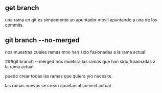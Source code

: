 ## get branch

una rama en git es simpemente un apuntador movil apuntando a una de los commits.


## git branch --no-merged
nos muestras cuales ramas mno han sido fusionadas a la rama actual

###git branch --merged
nos muetsra las ramas que han sido fusionadas a la rama actual

puedo crear todas las ramas que quiera y/o necesite.

las ramas nuevas se crean apuntan al commit actual 

